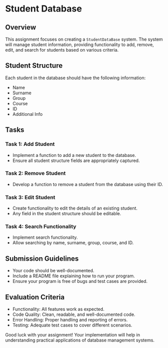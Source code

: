 # Student Database

## Overview

This assignment focuses on creating a `StudentDataBase` system. The system will manage student information, providing functionality to add, remove, edit, and search for students based on various criteria.

## Student Structure
Each student in the database should have the following information:
- Name
- Surname
- Group
- Course
- ID
- Additional Info

## Tasks

### Task 1: Add Student
- Implement a function to add a new student to the database.
- Ensure all student structure fields are appropriately captured.

### Task 2: Remove Student
- Develop a function to remove a student from the database using their ID.

### Task 3: Edit Student
- Create functionality to edit the details of an existing student.
- Any field in the student structure should be editable.

### Task 4: Search Functionality
- Implement search functionality.
- Allow searching by name, surname, group, course, and ID.

## Submission Guidelines
- Your code should be well-documented.
- Include a README file explaining how to run your program.
- Ensure your program is free of bugs and test cases are provided.

## Evaluation Criteria
- Functionality: All features work as expected.
- Code Quality: Clean, readable, and well-documented code.
- Error Handling: Proper handling and reporting of errors.
- Testing: Adequate test cases to cover different scenarios.

Good luck with your assignment! Your implementation will help in understanding practical applications of database management systems.